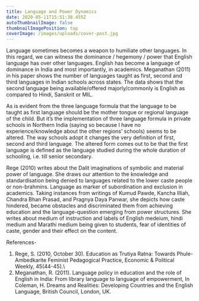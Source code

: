 ```yaml
---
title: Language and Power Dynamics
date: 2020-05-11T15:51:38.455Z
autoThumbnailImage: false
thumbnailImagePosition: top
coverImage: /images/uploads/cover-post.jpg
---
```

Language sometimes becomes a weapon to humiliate other languages. In this regard, we can witness the dominance / hegemony / power that English language has over other languages. English has become a language of dominance in India and most importantly, in academics.  Meganathan (2011) in his paper shows the number of languages taught as first, second and third languages in Indian schools across states. The data shows that the second language being available/offered majorly/commonly is English as compared to Hindi, Sanskrit or MIL.

As is evident from the three language formula that the language to be taught as first language should be the mother tongue or regional language of the child. But it’s the implementation of three language formula in private schools in Northern India (saying so because I have no experience/knowledge about the other regions’ schools) seems to be altered. The way schools adopt it changes the very definition of first, second and third language.  The altered form comes out to be that the first language is defined as the language studied during the whole duration of schooling, i.e. till senior secondary.

Rege (2010) writes about the Dalit imaginations of symbolic and material power of language. She draws our attention to the knowledge and standardisation being denied to languages related to the lower caste people or non-brahmins. Language as marker of subordination and exclusion in academics. Taking instances from writings of Kumud Pawde, Kancha Illiah, Chandra Bhan Prasad, and Pragnya Daya Panwar, she depicts how caste hindered, became obstacles and discriminated them from achieving education and the language-question emerging from power structures. She writes about medium of instruction and labels of English medeium, hindi medium and Marathi medium  being given to students, fear of identities of caste, gender and their effect on the content. 

References- 

1. Rege, S. (2010, October 30). Education as Trutiya Ratna: Towards Phule-Ambedkarite Feminist Pedagogical Practice, Economic & Political Weekly, 45(44-45).\
2. Meganathan, R. (2011).  Language policy in education and the role of English in India: From library language to language of empowerment, In Coleman, H.  Dreams and Realities: Developing Countries and the English Language, British Council, London, UK.